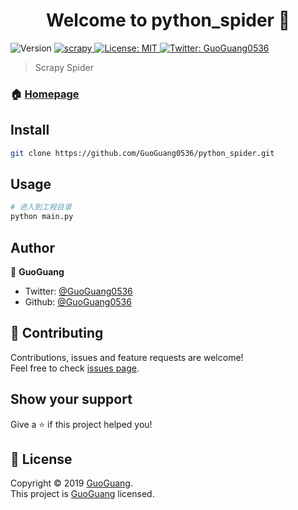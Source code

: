 <h1 align="center">Welcome to python_spider 👋</h1>
<p>
  <img alt="Version" src="https://img.shields.io/badge/version-Python 3.7-blue.svg?cacheSeconds=2592000" />
  <a href="https://github.com/scrapy/scrapy">
    <img alt="scrapy" src="https://img.shields.io/badge/scrapy-success.svg" target="_blank" />
  </a>
  <a href="https://github.com/GuoGuang0536/python_spider/master/LICENSE">
    <img alt="License: MIT" src="https://img.shields.io/badge/License-MIT-yellow.svg" target="_blank" />
  </a>
  <a href="https://twitter.com/GuoGuang">
    <img alt="Twitter: GuoGuang0536" src="https://img.shields.io/twitter/follow/GuoGuang.svg?style=social" target="_blank" />
  </a>
</p>

> Scrapy Spider

### 🏠 [Homepage](home)

## Install

```sh
git clone https://github.com/GuoGuang0536/python_spider.git
```

## Usage

```bash
# 进入到工程目录
python main.py 
```

## Author

👤 **GuoGuang**

* Twitter: [@GuoGuang0536](https://twitter.com/GuoGuang0536)
* Github: [@GuoGuang0536](https://github.com/GuoGuang0536)

## 🤝 Contributing

Contributions, issues and feature requests are welcome!<br />Feel free to check [issues page](https://github.com/GuoGuang0536/python_spider/issues).

## Show your support

Give a ⭐️ if this project helped you!

## 📝 License

Copyright © 2019 [GuoGuang](https://github.com/GuoGuang).<br />
This project is [GuoGuang](mit) licensed.